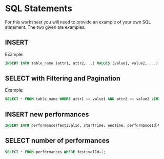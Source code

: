 # SQL Statements

For this worksheet you will need to provide an example of your own SQL statement. The two given are examples.

## INSERT

Example:
```sql
INSERT INTO table_name (attr1, attr2,...) VALUES (value1, value2, ...);
```

## SELECT with Filtering and Pagination

Example:
```sql
SELECT * FROM table_name WHERE attr1 == value1 AND attr2 >= value2 LIMIT 10 OFFSET 20;
```

## INSERT new performances
```sql
INSERT INTO performance(festivalId, startTime, endTime, performanceId)VALUES(2222222222,"1200","1400",1111111111);
```

## SELECT number of performances
```sql
SELECT * FROM performances WHERE festivalId=1; 
```

